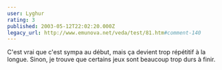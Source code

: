 ```yaml
---
user: Lyghur
rating: 3
published: 2003-05-12T22:02:20.000Z
legacy_url: http://www.emunova.net/veda/test/81.htm#comment-140
---
```

C'est vrai que c'est sympa au début, mais ça devient trop répétitif à la longue. Sinon, je trouve que certains jeux sont beaucoup trop durs à finir.